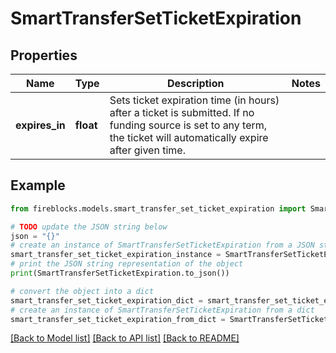 # SmartTransferSetTicketExpiration


## Properties

Name | Type | Description | Notes
------------ | ------------- | ------------- | -------------
**expires_in** | **float** | Sets ticket expiration time (in hours) after a ticket is submitted. If no funding source is set to any term, the ticket will automatically expire after given time. | 

## Example

```python
from fireblocks.models.smart_transfer_set_ticket_expiration import SmartTransferSetTicketExpiration

# TODO update the JSON string below
json = "{}"
# create an instance of SmartTransferSetTicketExpiration from a JSON string
smart_transfer_set_ticket_expiration_instance = SmartTransferSetTicketExpiration.from_json(json)
# print the JSON string representation of the object
print(SmartTransferSetTicketExpiration.to_json())

# convert the object into a dict
smart_transfer_set_ticket_expiration_dict = smart_transfer_set_ticket_expiration_instance.to_dict()
# create an instance of SmartTransferSetTicketExpiration from a dict
smart_transfer_set_ticket_expiration_from_dict = SmartTransferSetTicketExpiration.from_dict(smart_transfer_set_ticket_expiration_dict)
```
[[Back to Model list]](../README.md#documentation-for-models) [[Back to API list]](../README.md#documentation-for-api-endpoints) [[Back to README]](../README.md)


